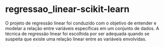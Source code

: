 # regressao_linear-scikit-learn
O projeto de regressão linear foi conduzido com o objetivo de entender e modelar a relação entre variáveis específicas em um conjunto de dados. A técnica de regressão linear foi escolhida por ser adequada quando se suspeita que existe uma relação linear entre as variáveis envolvidas.
